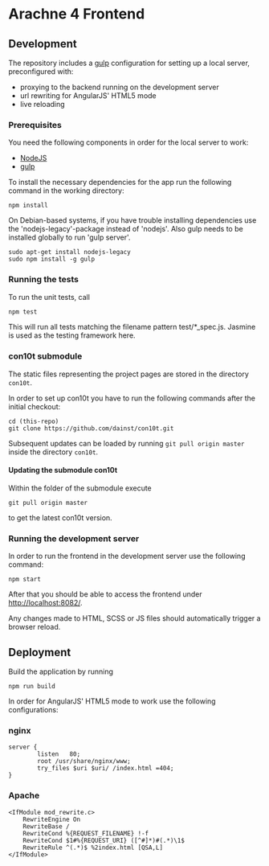 # Arachne 4 Frontend     

## Development

The repository includes a [gulp](http://gulpjs.com/) configuration for setting up a local server, preconfigured with:
* proxying to the backend running on the development server
* url rewriting for AngularJS' HTML5 mode
* live reloading

### Prerequisites

You need the following components in order for the local server to work:
* [NodeJS](https://nodejs.org/)
* [gulp](https://github.com/gulpjs/gulp/blob/master/docs/getting-started.md)

To install the necessary dependencies for the app run the following command in the working directory:
```
npm install
```

On Debian-based systems, if you have trouble installing dependencies use the 'nodejs-legacy'-package instead of 'nodejs'. Also gulp needs to be installed globally to run 'gulp server'.

```
sudo apt-get install nodejs-legacy
sudo npm install -g gulp
```

### Running the tests

To run the unit tests, call

```bash
npm test
```

This will run all tests matching the filename pattern test/*_spec.js. Jasmine is used as the testing framework here.

### con10t submodule

The static files representing the project pages are stored in the directory `con10t`. 

In order to set up con10t you have to run the following commands after the initial checkout:

```
cd (this-repo)
git clone https://github.com/dainst/con10t.git
```

Subsequent updates can be loaded by running `git pull origin master` inside the directory `con10t`.

#### Updating the submodule con10t

Within the folder of the submodule execute
```
git pull origin master
```
to get the latest con10t version.

### Running the development server

In order to run the frontend in the development server use the following command:
```
npm start
```

After that you should be able to access the frontend under [http://localhost:8082/](http://localhost:8082/).

Any changes made to HTML, SCSS or JS files should automatically trigger a browser reload.

## Deployment

Build the application by running

```
npm run build
```

In order for AngularJS' HTML5 mode to work use the following configurations:

### nginx
```
server {
        listen   80;
        root /usr/share/nginx/www;
        try_files $uri $uri/ /index.html =404;
}
```

### Apache

```
<IfModule mod_rewrite.c>
    RewriteEngine On
    RewriteBase /
    RewriteCond %{REQUEST_FILENAME} !-f
    RewriteCond $1#%{REQUEST_URI} ([^#]*)#(.*)\1$
	RewriteRule ^(.*)$ %2index.html [QSA,L]
</IfModule>
```
